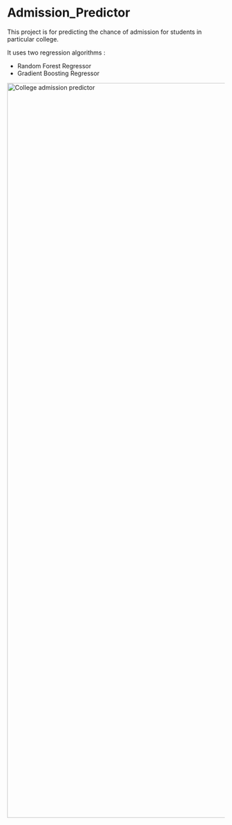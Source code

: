 # Admission_Predictor

This project is for predicting the chance of admission for students in particular college.

It uses two regression algorithms :
* Random Forest Regressor
* Gradient Boosting Regressor

<img width="1703" alt="College admission predictor" src="https://github.com/cowboy-bebop7/Admission_Predictor/assets/113116323/8d723763-a9b0-47fd-a924-cd68d0b4f75f">
